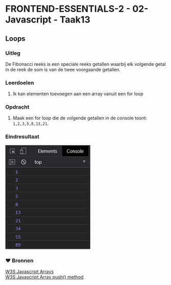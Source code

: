 # FRONTEND-ESSENTIALS-2 - 02-Javascript - Taak13

## Loops

### Uitleg

De Fibonacci reeks is een speciale reeks getallen waarbij elk volgende getal in de reek de som is van de twee voorgaande getallen. 

### Leerdoelen

1. Ik kan elementen toevoegen aan een array vanuit een for loop 

### Opdracht

1. Maak een for loop die de volgende getallen in de console toont: `1,2,3,5,8,13,21`.

### Eindresultaat

![](img/eindresultaat-fibonacci.jpg)
### :heart: Bronnen

[W3S Javascript Arrays](https://www.w3schools.com/js/js_arrays.asp)  
[W3S Javascript Array push() method](https://www.w3schools.com/jsref/jsref_push.asp)